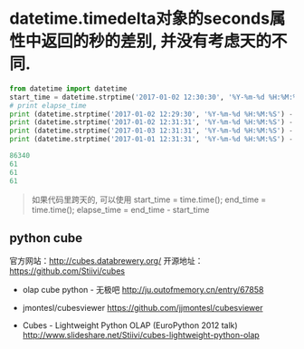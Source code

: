 # datetime.timedelta对象的seconds属性中返回的秒的差别, 并没有考虑天的不同.
```python
from datetime import datetime
start_time = datetime.strptime('2017-01-02 12:30:30', '%Y-%m-%d %H:%M:%S')
# print elapse_time
print (datetime.strptime('2017-01-02 12:29:30', '%Y-%m-%d %H:%M:%S') - start_time).seconds
print (datetime.strptime('2017-01-02 12:31:31', '%Y-%m-%d %H:%M:%S') - start_time).seconds
print (datetime.strptime('2017-01-03 12:31:31', '%Y-%m-%d %H:%M:%S') - start_time).seconds
print (datetime.strptime('2017-01-01 12:31:31', '%Y-%m-%d %H:%M:%S') - start_time).seconds

86340
61
61
61
```
> 如果代码里跨天的, 可以使用 start_time = time.time(); end_time = time.time(); elapse_time = end_time - start_time



## python cube

官方网站：http://cubes.databrewery.org/
开源地址：https://github.com/Stiivi/cubes


- olap cube python - 无极吧
http://ju.outofmemory.cn/entry/67858
- jmontesl/cubesviewer
https://github.com/jjmontesl/cubesviewer

- Cubes - Lightweight Python OLAP (EuroPython 2012 talk)
http://www.slideshare.net/Stiivi/cubes-lightweight-python-olap

